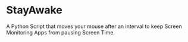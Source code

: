 # StayAwake
A Python Script that moves your mouse after an interval to keep Screen Monitoring Apps from pausing Screen Time.
